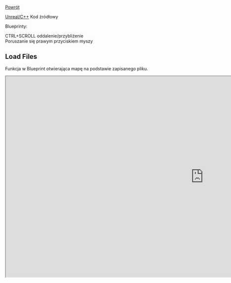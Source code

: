 [Powrót](../README.md)<br />
 
[Unreal/C++](https://github.com/grzedzicki/HeatTransferUE5/tree/main/GameInstance/Unreal%20C%2B%2B) Kod źródłowy
  
  
Blueprinty:

CTRL+SCROLL oddalenie/przybliżenie  
Poruszanie się prawym przyciskiem myszy  


## Load Files
Funkcja w Blueprint otwierająca mapę na podstawie zapisanego pliku.
<iframe width=1280 height=650 src="https://blueprintue.com/render/03llvc2u/" scrolling="no" allowfullscreen></iframe>

